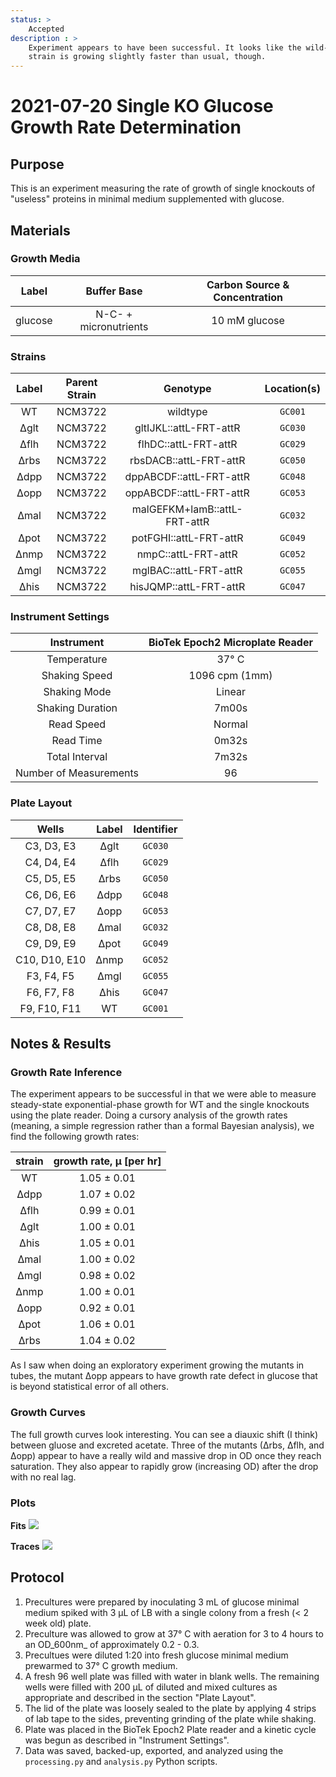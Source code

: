 ```yaml
---
status: >
    Accepted 
description : >
    Experiment appears to have been successful. It looks like the wild-type 
    strain is growing slightly faster than usual, though. 
---
```


# 2021-07-20 Single KO Glucose Growth Rate Determination

## Purpose
This is an experiment measuring the rate of growth of single knockouts of 
"useless" proteins in minimal medium supplemented with glucose.

## Materials

### Growth Media
| **Label** | **Buffer Base** | **Carbon Source & Concentration** |
|:--:|:--:|:--:|
| glucose | N-C- + micronutrients | 10 mM glucose |

### Strains 
| **Label** | **Parent Strain**|  **Genotype** | **Location(s)**|
|:--: | :--:| :--:| :--:|
| WT | NCM3722 | wildtype | `GC001` |
| ∆glt | NCM3722 | gltIJKL::attL-FRT-attR | `GC030` |
| ∆flh | NCM3722 | flhDC::attL-FRT-attR | `GC029` |
| ∆rbs | NCM3722 | rbsDACB::attL-FRT-attR | `GC050` |
| ∆dpp | NCM3722 | dppABCDF::attL-FRT-attR | `GC048` |
| ∆opp | NCM3722 | oppABCDF::attL-FRT-attR | `GC053` |
| ∆mal | NCM3722 | malGEFKM+lamB::attL-FRT-attR | `GC032` |
| ∆pot | NCM3722 | potFGHI::attL-FRT-attR | `GC049` |
| ∆nmp | NCM3722 | nmpC::attL-FRT-attR | `GC052` | 
| ∆mgl | NCM3722 | mglBAC::attL-FRT-attR | `GC055` | 
| ∆his | NCM3722 | hisJQMP::attL-FRT-attR | `GC047` |

### Instrument Settings
| Instrument | BioTek Epoch2 Microplate Reader|
|:--:| :--:|
| Temperature| 37° C|
| Shaking Speed| 1096 cpm (1mm) |
| Shaking Mode | Linear |
| Shaking Duration| 7m00s|
|Read Speed| Normal|
| Read Time | 0m32s|
| Total Interval | 7m32s |
| Number of Measurements | 96 | 

### Plate Layout
| **Wells** | **Label** | **Identifier** |
|:--: | :--:  | :--: |
|C3, D3, E3 | ∆glt | `GC030` | 
|C4, D4, E4 | ∆flh | `GC029` |
|C5, D5, E5 | ∆rbs | `GC050` |
|C6, D6, E6 | ∆dpp | `GC048` |
|C7, D7, E7 | ∆opp | `GC053` |
|C8, D8, E8 | ∆mal | `GC032` | 
|C9, D9, E9 | ∆pot | `GC049` |
|C10, D10, E10 | ∆nmp | `GC052` |
|F3, F4, F5 | ∆mgl | `GC055` |
|F6, F7, F8 | ∆his | `GC047` |
|F9, F10, F11 | WT | `GC001` |


## Notes & Results

### Growth Rate Inference
The experiment appears to be successful in that we were able to measure steady-state
exponential-phase growth for WT and the single knockouts using the plate reader.
Doing a cursory analysis of the growth rates (meaning, a simple regression rather 
than a formal Bayesian analysis), we find the following growth rates:

| **strain** | **growth rate, µ [per hr]** |
|:--: |:--:|
|WT | 1.05 ± 0.01 |
|∆dpp | 1.07 ± 0.02 |
|∆flh | 0.99 ± 0.01 | 
|∆glt | 1.00 ± 0.01 |
|∆his | 1.05 ± 0.01 |
|∆mal |1.00 ± 0.02 |
|∆mgl | 0.98 ± 0.02 |
|∆nmp | 1.00 ± 0.01 |
|∆opp | 0.92 ± 0.01 |
|∆pot | 1.06 ± 0.01 |
|∆rbs | 1.04 ± 0.02 |

As I saw when doing an exploratory experiment growing the mutants in tubes, the 
mutant ∆opp appears to have  growth rate defect in glucose that is beyond 
statistical error of all others. 

### Growth Curves
The full growth curves look interesting. You can see a diauxic shift (I think)
between gluose and excreted acetate. Three of the mutants (∆rbs, ∆flh, and ∆opp)
appear to have a really wild and massive drop in OD once they reach saturation. 
They also appear to rapidly grow (increasing OD) after the drop with no real 
lag. 

### Plots
**Fits**
![](output/2021-07-20_r1_SingleKO_glucose_fits.png)

**Traces**
![](output/2021-07-20_r1_SingleKO_glucose_raw_traces.png)

## Protocol 
1.  Precultures were prepared by inoculating 3 mL of glucose minimal medium spiked 
with 3 µL of LB with a single colony from a fresh (< 2 week old) plate.
2. Preculture was allowed to grow at 37° C with aeration for 3 to 4 hours to an OD_600nm_ 
of approximately 0.2 - 0.3. 
3. Precultues were diluted 1:20 into fresh glucose minimal medium prewarmed to 37° C
growth medium. 
4. A fresh 96 well plate was filled with water in blank wells. The remaining wells 
were filled with 200 µL of diluted and mixed cultures as appropriate and described in 
the section "Plate Layout".
5. The lid of the plate was loosely sealed to the plate by applying 4 strips of 
lab tape to the sides, preventing grinding of the plate while shaking. 
6. Plate was placed in the BioTek Epoch2 Plate reader and a kinetic cycle was begun 
as described in "Instrument Settings".
7. Data was saved, backed-up, exported, and analyzed using the `processing.py` and 
`analysis.py` Python scripts.
